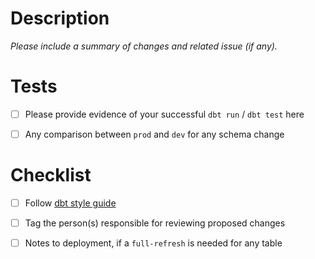 # Description

_Please include a summary of changes and related issue (if any)._


# Tests

- [ ] Please provide evidence of your successful `dbt run` / `dbt test` here
- [ ] Any comparison between `prod` and `dev` for any schema change


# Checklist
- [ ] Follow [dbt style guide](https://github.com/dbt-labs/corp/blob/main/dbt_style_guide.md)
- [ ] Tag the person(s) responsible for reviewing proposed changes
- [ ] Notes to deployment, if a `full-refresh` is needed for any table

